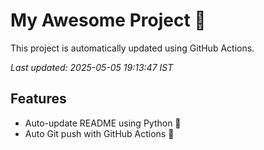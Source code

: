 # My Awesome Project 🚀

This project is automatically updated using GitHub Actions.

_Last updated: 2025-05-05 19:13:47 IST_

## Features
- Auto-update README using Python 🐍
- Auto Git push with GitHub Actions 🤖
